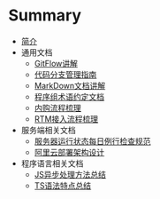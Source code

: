 # Summary

* [简介](README.md)
* 通用文档
  * [GitFlow讲解](commonDoc/Git.md)
  * [代码分支管理指南](commonDoc/GitRule.md)
  * [MarkDown文档讲解](commonDoc/markdown.md)
  * [程序组术语约定文档](commonDoc/term.md)
  * [内购流程梳理](commonDoc/iapFlow.md)
  * [RTM接入流程梳理](commonDoc/rtm.md)
* 服务端相关文档
  * [服务器运行状态每日例行检查规范](ServerDoc/gameServer.md)
  * [阿里云部署架构设计](ServerDoc/aliyunServer.md)
* 程序语言相关文档
  * [JS异步处理方法总结](LanDoc/jsAsync.md)
  * [TS语法特点总结](LanDoc/typescript.md)